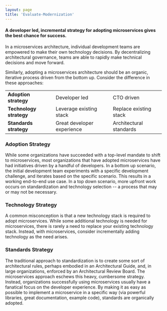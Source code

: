 ```yaml
---
layout: page
title: 'Evaluate-Modernization'
---
```


#### A developer led, incremental strategy for adopting microservices gives the best chance for success.


In a microservices architecture, individual development teams are empowered to make their own technology decisions. By decentralizing architectural governance, teams are able to rapidly make technical decisions and move forward.

Similarly, adopting a microservices architecture should be an organic, iterative process driven from the bottom up. Consider the difference in these approaches:

<table>
  <tr>
   <td><b>Adoption strategy</b></td>
   <td>Developer led</td>
   <td>CTO driven</td>
  </tr>
  <tr>
   <td><b>Technology strategy</b></td>
   <td>Leverage existing stack</td>
   <td>Replace existing stack</td>
  </tr>
  <tr>
   <td><b>Standards strategy</b></td>
   <td>Great developer experience</td>
   <td>Architectural standards</td>
  </tr>
</table>

### Adoption Strategy

While some organizations have succeeded with a top-level mandate to shift to microservices, most organizations that have adopted microservices have had initiatives driven by a handful of developers. In a bottom up scenario, the initial development team experiments with a specific development challenge, and iterates based on the specific scenario. This results in a working end-to-end use case. In a top down scenario, more upfront work occurs on standardization and technology selection -- a process that may or may not be necessary.

### Technology Strategy

A common misconception is that a new technology stack is required to adopt microservices. While some additional technology is needed for microservices, there is rarely a need to replace your existing technology stack. Instead, with microservices, consider incrementally adding technology as the need arises.

### Standards Strategy

The traditional approach to standardization is to create some sort of architectural rules, perhaps embodied in an Architectural Guide, and, in large organizations, enforced by an Architectural Review Board. The microservices approach eschews this heavy, cumbersome strategy. Instead, organizations successfully using microservices usually have a fanatical focus on the developer experience. By making it as easy as possible to implement a microservice in a specific way (via powerful libraries, great documentation, example code), standards are organically adopted.
